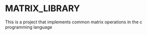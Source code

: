 # MATRIX_LIBRARY
 This is a project that implements common matrix operations in the c programming language
